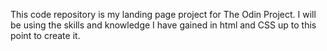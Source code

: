 This code repository is my landing page project for The Odin Project. I will be using the skills and knowledge I have gained in html and CSS up to this point to create it.